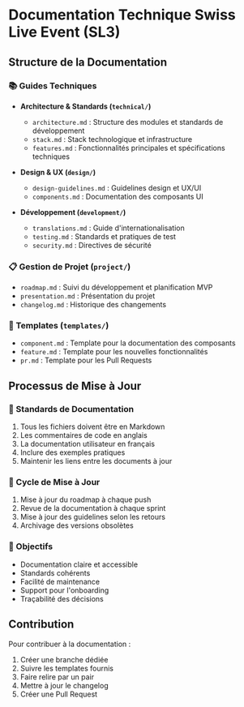 # Documentation Technique Swiss Live Event (SL3)

## Structure de la Documentation

### 📚 Guides Techniques

- **Architecture & Standards (`technical/`)**

  - `architecture.md` : Structure des modules et standards de développement
  - `stack.md` : Stack technologique et infrastructure
  - `features.md` : Fonctionnalités principales et spécifications techniques

- **Design & UX (`design/`)**

  - `design-guidelines.md` : Guidelines design et UX/UI
  - `components.md` : Documentation des composants UI

- **Développement (`development/`)**
  - `translations.md` : Guide d'internationalisation
  - `testing.md` : Standards et pratiques de test
  - `security.md` : Directives de sécurité

### 📋 Gestion de Projet (`project/`)

- `roadmap.md` : Suivi du développement et planification MVP
- `presentation.md` : Présentation du projet
- `changelog.md` : Historique des changements

### 🔧 Templates (`templates/`)

- `component.md` : Template pour la documentation des composants
- `feature.md` : Template pour les nouvelles fonctionnalités
- `pr.md` : Template pour les Pull Requests

## Processus de Mise à Jour

### 📝 Standards de Documentation

1. Tous les fichiers doivent être en Markdown
2. Les commentaires de code en anglais
3. La documentation utilisateur en français
4. Inclure des exemples pratiques
5. Maintenir les liens entre les documents à jour

### 🔄 Cycle de Mise à Jour

1. Mise à jour du roadmap à chaque push
2. Revue de la documentation à chaque sprint
3. Mise à jour des guidelines selon les retours
4. Archivage des versions obsolètes

### 🎯 Objectifs

- Documentation claire et accessible
- Standards cohérents
- Facilité de maintenance
- Support pour l'onboarding
- Traçabilité des décisions

## Contribution

Pour contribuer à la documentation :

1. Créer une branche dédiée
2. Suivre les templates fournis
3. Faire relire par un pair
4. Mettre à jour le changelog
5. Créer une Pull Request
